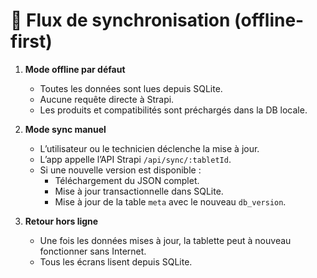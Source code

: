 # 🔄 Flux de synchronisation (offline-first)

1. **Mode offline par défaut**
   - Toutes les données sont lues depuis SQLite.
   - Aucune requête directe à Strapi.
   - Les produits et compatibilités sont préchargés dans la DB locale.

2. **Mode sync manuel**
   - L’utilisateur ou le technicien déclenche la mise à jour.
   - L’app appelle l’API Strapi `/api/sync/:tabletId`.
   - Si une nouvelle version est disponible :
     - Téléchargement du JSON complet.
     - Mise à jour transactionnelle dans SQLite.
     - Mise à jour de la table `meta` avec le nouveau `db_version`.

3. **Retour hors ligne**
   - Une fois les données mises à jour, la tablette peut à nouveau fonctionner sans Internet.
   - Tous les écrans lisent depuis SQLite.

